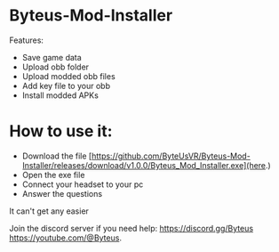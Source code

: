 # Byteus-Mod-Installer
Features:

- Save game data
- Upload obb folder
- Upload modded obb files
- Add key file to your obb
- Install modded APKs

# How to use it:
- Download the file [https://github.com/ByteUsVR/Byteus-Mod-Installer/releases/download/v1.0.0/Byteus_Mod_Installer.exe](here.)
- Open the exe file
- Connect your headset to your pc
- Answer the questions

It can't get any easier

Join the discord server if you need help:
https://discord.gg/Byteus
https://youtube.com/@Byteus.
